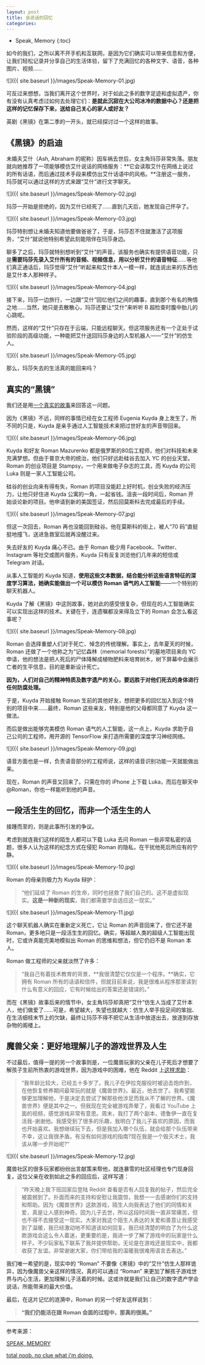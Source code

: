 ```yaml
---
layout: post
title: 会说话的回忆
categories: 
---
```


* Speak, Memory
{:toc}

如今的我们，之所以离不开手机和互联网，是因为它们确实可以带来信息和方便，让我们轻松记录并分享自己的生活体验，留下了充满回忆的各种文字、语音，各种图片、视频……

![]({{ site.baseurl }}/images/Speak-Memory-01.jpg)

可反过来想想，当我们离开这个世界时，对于如此之多的数字足迹和虚拟遗产，你有没有认真考虑过如何去处理它们：**是就此沉寂在大公司冰冷的数据中心？还是把这样的记忆保存下来，送给自己关心的家人或好友？**

英剧《黑镜》在第二季的一开头，就已经探讨过一个这样的故事。

## 《黑镜》的启迪

未婚夫艾什（Ash, Abraham 的昵称）因车祸去世后，女主角玛莎非常失落。朋友就向她推荐了一项能够模仿艾什说话的网络服务：**它会读取艾什在网络上说过的所有话语，而后通过技术手段来模仿出艾什话语中的风格。**注册这一服务，玛莎就可以通过这样的方式来跟“艾什”进行文字聊天。

![]({{ site.baseurl }}/images/Speak-Memory-02.jpg)

玛莎一开始是拒绝的，因为艾什已经死了……直到几天后，她发现自己怀孕了。

![]({{ site.baseurl }}/images/Speak-Memory-03.jpg)

玛莎特别想让未婚夫知道他要做爸爸了，于是，玛莎忍不住就激活了这项服务，“艾什”就说他特别希望此刻能陪伴在玛莎身边。

聊多了之后，玛莎就特别想听到“艾什”的声音。该服务也确实有提供语音功能，只是**需要玛莎先录入艾什所有的音频、视频信息，用以分析艾什的语音特征**……等他们真正通话后，玛莎觉得“艾什”听起来和艾什本人一模一样，就连说出来的东西也是艾什本人那种样子。

![]({{ site.baseurl }}/images/Speak-Memory-04.jpg)

接下来，玛莎一边旅行，一边跟“艾什”回忆他们之间的趣事，直到那个有名的殉情之地……当然，她只是去散散心，玛莎还要让“艾什”来听听 B 超检查时腹中胎儿的心跳呢。

然而，这样的“艾什”只存在于云端，只能远程聊天。但这项服务还有一个正处于试验阶段的高级功能，一种能把艾什送回玛莎身边的人型机器人——“艾什”的仿生人。

![]({{ site.baseurl }}/images/Speak-Memory-05.jpg)

那么，玛莎失去的生活真的能回来吗？

## 真实的“黑镜”

我们还是用[一个真实的故事](http://www.theverge.com/a/luka-artificial-intelligence-memorial-roman-mazurenko-bot)来回答这一问题。

因为《黑镜》不远，同样的事情已经在女工程师 Eugenia Kuyda 身上发生了，所不同的只是，Kuyda 是亲手通过人工智能技术来把过世好友的声音带回来。

![]({{ site.baseurl }}/images/Speak-Memory-06.jpg)

Kuyda 和好友 Roman Mazurenko 都是俄罗斯的80后工程师，他们对科技和未来充满梦想。但由于普京大帝的统治，他们只好远赴硅谷去加入 YC 的创业天堂。Roman 的创业项目是 Stampsy，一个用来做电子杂志的工具，而 Kuyda 的公司 Luka 则是一家人工智能公司。

硅谷的创业向来有得有失，Roman 的项目没能赶上好时机，创业失败的经济压力，让他只好住进 Kuyda 公寓的一角，一起省钱。沮丧一段时间后，Roman 开始谈论新的项目。他申请到新的美国签证，然后回莫斯科去完成最后的手续。

![]({{ site.baseurl }}/images/Speak-Memory-07.jpg)

但这一次回去，Roman 再也没能回到硅谷。他在莫斯科的街上，被人“70 码”直挺挺地撞飞，送进急救室后就再没醒过来。

失去好友的 Kuyda 痛心不已。由于 Roman 极少用 Facebook、Twitter、Instagram 等社交或图片服务，Kuyda 只有反复浏览他们几年来的短信或 Telegram 对话。

从事人工智能的 Kuyda 知道，**使用这些文本数据，结合能分析这些语言特征的深度学习算法，她确实能做出一个可以模仿 Roman 语气的人工智能**——一个特别的聊天机器人。

Kuyda 了解《黑镜》中这则故事，她对此的感受很复杂，但现在的人工智能确实可以实现出这样的技术。关键在于，连遗嘱都没来得及立下的 Roman 会怎么看这事呢？

![]({{ site.baseurl }}/images/Speak-Memory-08.jpg)

Roman 会选择重塑人们对于死亡、悼念的传统理解。事实上，去年夏天的时候，Roman 还做了一个他称之为“记忆森林（memorial forests）”的墓地项目来向 YC 申请，他的想法是把人死后的尸体降解成植物肥料来培育树木，树下屏幕中会展示亡者的生平信息，目的是重新设计死亡。

**因为，人们对自己的精神特质及数字遗产的关心，要远胜于对他们死去的身体进行任何防腐处理。**

于是，Kuyda 开始接触 Roman 生前的其他好友，想把更多的回忆加入到这个特别的项目中来……最终，Roman 这些亲友，特别是他的父母都同意了 Kuyda 这一做法。

而后是做出能够完美模仿 Roman 语气的人工智能，这一点上，Kuyda 求助于自己公司的工程师，用开源的 TensorFlow 来打造所需要的深度学习神经网络。

![]({{ site.baseurl }}/images/Speak-Memory-09.jpg)

语音方面也是一样，负责语音部分的工程师说，这样的语音识别功能一天就能做出来。

现在，Roman 的声音又回来了。只需在你的 iPhone 上下载 Luka，而后在聊天中 @Roman，你也一样能听到他的声音。

## 一段活生生的回忆，而非一个活生生的人

接踵而至的，则是此事所引发的争议。

考虑到就连我们这样的陌生人都可以下载 Luka 去问 Roman 一些非常私密的话题，很多人认为这样的纪念方式在侵犯 Roman 的隐私，在干扰他死后所应有的宁静。

![]({{ site.baseurl }}/images/Speak-Memory-10.jpg)

Roman 的母亲则极力为 Kuyda 辩护：

> “他们延续了 Roman 的生命，同时也拯救了我们自己的。这不是虚拟现实。**这是一种新的现实**，我们都需要学会适应这一现实。”

![]({{ site.baseurl }}/images/Speak-Memory-11.jpg)

这个聊天机器人确实在重新定义死亡，它让 Roman 的声音回来了，但它还不是 Roman，更多地只是一段活生生的回忆。确实，等超越人类的超级人工智能出现时，它或许真能完美地模拟出 Roman 的思维和想法，但它仍旧不是 Roman 本人。

Roman 做工程师的父亲就淡然了许多：

> “我自己有着技术教育的背景，**我很清楚它仅仅是一个程序。**确实，它拥有 Roman 所有的话语和信件，但就目前来说，我是很难从程序那里读到什么有意义的回应，它有时候给出的答案还是错误的。”

而在《黑镜》故事后来的情节中，女主角玛莎却真把“艾什”仿生人当成了艾什本人，他们做爱了……可是，希望越大，失望也就越大：仿生人举手投足间的笨拙、在生活细枝末节上的欠缺，最终让玛莎不得不把它从生活中放逐出去，放逐到存放杂物的阁楼上。

## 魔兽父亲：更好地理解儿子的游戏世界及人生

不过最后，值得一提的另一个故事则是，一位魔兽玩家的父亲在儿子死后才想要了解孩子生前所热衷的游戏世界，因为游戏中的困难，他在 Reddit 上[这样求助](https://www.reddit.com/r/wow/comments/2tqjyg/total_noob_no_clue_what_im_doing/)：

> “我年龄比较大，已经五十多岁了。我儿子在伊拉克服役时被迫击炮炸到，在他恢复修养期间最常玩的就是《魔兽世界》。最近，他去世了。我希望能够更加理解他，于是决定去尝试了解那些他涉足而我从不了解的世界。《魔兽世界》便是其中之一。但我现在完全被游戏弄晕了，我看过 YouTube 上面的视频，感觉游戏非常有意思。周末，我打了两个副本，德鲁伊一直在复活我-谢谢他。我感受到了很多的乐趣，我明白了我儿子喜欢的原因，而我也开始喜欢。我想继续玩下去，但是我加入哪个队伍，就会给那个队伍带来不幸，这让我很矛盾。有没有如何游戏的指南?现在我是一个毁灭术士，我该从哪一步开始呢?”

![]({{ site.baseurl }}/images/Speak-Memory-12.jpg)

魔兽社区的很多玩家都纷纷出言献策来帮他，就连暴雪的社区经理也专门现身回复。这位父亲在收到如此之多的回应后，这样写道：

> “昨天晚上我下班回家后登陆 Reddit 查看是否有人回复我的帖子，然后完全被震撼到了。扑面而来的支持和安慰让我震惊，我想一一去感谢你们的支持和帮助。因为《魔兽世界》这款游戏，陌生人向我表达了他们的同情和关爱，真是让人感到神奇。因为儿子去世，所以这段时间我一直非常痛苦，但也不得不去接受这一现实。大家对我这个陌生人表达的关爱和善意让我感受到了温暖，我已经激动地不知道该如何回复。我已经清楚的明白了为什么这款游戏会这么令人着迷，更重要的是，我进一步了解了游戏中的玩家是什么样子。不少玩家私下联系了我并提供帮助，无论是在游戏还是现实中，我都收获了友谊。非常谢谢大家，你们带给我的温暖我很难用语言去表达。”

我们唯一希望的是，现实中的 “Roman” 不要像《黑镜》中的“艾什”仿生人那样诡异，因为像魔兽父亲这样的情况，真的可以通过 “Roman” 来更加了解孩子游戏世界与内心生活，更加理解儿子活着的时候。这或许就是我们让自己的数字遗产学会说话，所能带来的最大价值。

最后，在这片记忆的涟漪中，Roman 的另一个好友这样说到：

> **“我们仍能活在跟 Roman 会面的过程中，那真的很美。”**

***

参考来源：

[SPEAK, MEMORY](http://www.theverge.com/a/luka-artificial-intelligence-memorial-roman-mazurenko-bot)

[total noob. no clue what i'm doing.](https://www.reddit.com/r/wow/comments/2tqjyg/total_noob_no_clue_what_im_doing/)